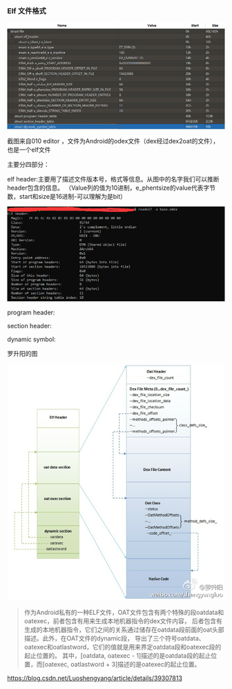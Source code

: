 ### Elf 文件格式

![elf1](img/elf-all.png)

截图来自010 editor ，文件为Android的odex文件（dex经过dex2oat的文件），也是一个elf文件

主要分四部分：

elf header:主要用了描述文件版本号，格式等信息。从图中的名字我们可以推断header包含的信息。
（Value列的值为10进制，e_phentsize的value代表字节数，start和size是16进制-可以理解为是bit）

![elf2](img/elf-header.png)

program header:

section header:

dynamic symbol:

罗升阳的图

![luoshengyang](img/oat-luoshengyang.png)


>作为Android私有的一种ELF文件，OAT文件包含有两个特殊的段oatdata和oatexec，前者包含有用来生成本地机器指令的dex文件内容，
后者包含有生成的本地机器指令，它们之间的关系通过储存在oatdata段前面的oat头部描述。此外，在OAT文件的dynamic段，
导出了三个符号oatdata、oatexec和oatlastword，它们的值就是用来界定oatdata段和oatexec段的起止位置的。
其中，[oatdata, oatexec - 1]描述的是oatdata段的起止位置，而[oatexec, oatlastword + 3]描述的是oatexec的起止位置。

https://blog.csdn.net/Luoshengyang/article/details/39307813